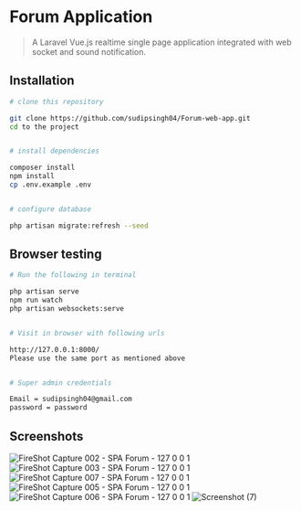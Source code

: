 # Forum Application

> A Laravel Vue.js realtime single page application integrated with web socket and sound notification.

## Installation

``` bash
# clone this repository

git clone https://github.com/sudipsingh04/Forum-web-app.git
cd to the project


# install dependencies

composer install
npm install
cp .env.example .env


# configure database

php artisan migrate:refresh --seed
```

## Browser testing

``` bash
# Run the following in terminal

php artisan serve
npm run watch
php artisan websockets:serve


# Visit in browser with following urls

http://127.0.0.1:8000/
Please use the same port as mentioned above


# Super admin credentials

Email = sudipsingh04@gmail.com
password = password
```
## Screenshots

![FireShot Capture 002 - SPA Forum - 127 0 0 1](https://user-images.githubusercontent.com/19596124/83287747-cf9b1100-a1ff-11ea-99d1-99ab9cd01cac.png)
![FireShot Capture 003 - SPA Forum - 127 0 0 1](https://user-images.githubusercontent.com/19596124/83287758-d4f85b80-a1ff-11ea-9559-2bb3371d74d3.png)
![FireShot Capture 007 - SPA Forum - 127 0 0 1](https://user-images.githubusercontent.com/19596124/83289151-3d483c80-a202-11ea-866c-b9c568449c0b.png)
![FireShot Capture 005 - SPA Forum - 127 0 0 1](https://user-images.githubusercontent.com/19596124/83287775-dcb80000-a1ff-11ea-9986-f44378ca81ed.png)
![FireShot Capture 006 - SPA Forum - 127 0 0 1](https://user-images.githubusercontent.com/19596124/83287777-dd509680-a1ff-11ea-83c0-e09f15e32263.png)
![Screenshot (7)](https://user-images.githubusercontent.com/19596124/83287782-dde92d00-a1ff-11ea-85f3-ea153e7c52b9.png)
